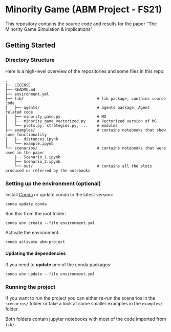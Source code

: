 # Minority Game (ABM Project - FS21)
This repository contains the source code and results for the paper "The Minority Game Simulation & Implications".


## Getting Started

### Directory Structure

Here is a high-level overview of the repositories and some files in this repo:
```
.
├── LICENSE
├── README.md
├── environment.yml
├── lib/                                # lib package, contains source code
│   ├── agents/                         # agents package, Agent related code
│   ├── minority_game.py                # MG
│   ├── minority_game_vectorized.py     # Vectorized version of MG
│   └── plots.py, strategies.py, ...    # modules
├── examples/                           # contains notebooks that show some functionality
│   ├── distances.ipynb
│   └── example.ipynb
└── scenarios/                          # contains notebooks that were used in the paper
    ├── Scenario_1.ipynb
    ├── Scenario_2.ipynb
    └── out/                            # contains all the plots produced or referred by the notebooks
```

### Setting up the environment (optional)
Install [Conda](https://docs.conda.io/projects/conda/en/latest/user-guide/install/index.html) or update conda to the latest version:

`conda update conda`

Run this from the root folder:

`conda env create --file environment.yml`

Activate the environment:

`conda activate abm-project`

#### Updating the dependencies
If you need to **update** one of the conda packages:

`conda env update --file environment.yml`

### Running the project

If you want to run the project you can either re-run the scenarios in the `scenarios/` folder or take a look at some smaller examples in the `examples/` folder.

Both folders contain jupyter notebooks with most of the code imported from `lib/`.
